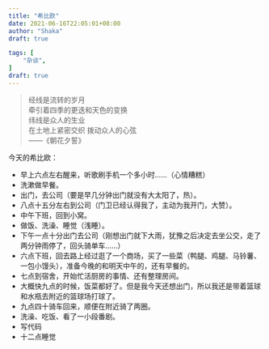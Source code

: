 ```yaml
---
title: "希比欧"
date: 2021-06-16T22:05:01+08:00
author: "Shaka"
draft: true

tags: [
    "杂谈",
]
draft: true
---
```

> 经线是流转的岁月  
> 牵引着四季的更迭和天色的变换  
> 纬线是众人的生业  
> 在土地上紧密交织 拨动众人的心弦  
> ——《朝花夕誓》

今天的希比欧：

* 早上六点左右醒来，听歌刷手机一个多小时……（心情糟糕）
* 洗漱做早餐。
* 出门，去公司（要是早几分钟出门就没有大太阳了，热）。
* 八点十五分左右到公司（门卫已经认得我了，主动为我开门，大赞）。
* 中午下班，回到小窝。
* 做饭、洗澡、睡觉（浅睡）。
* 下午一点十分出门去公司（刚想出门就下大雨，犹豫之后决定去坐公交，走了两分钟雨停了，回头骑单车……）
* 六点下班，回去路上经过逛了一个商场，买了一些菜（鸭腿、鸡腿、马铃薯、一包小馒头），准备今晚的和明天中午的，还有早餐的。
* 七点到宿舍，开始忙活厨房的事情、还有整理房间。
* 大概快九点的时候，饭菜都好了。但是我今天还想出门，所以我还是带着篮球和水瓶去附近的篮球场打球了。
* 九点四十骑车回来，顺便在附近骑了两圈。
* 洗澡、吃饭、看了一小段番剧。
* 写代码
* 十二点睡觉

